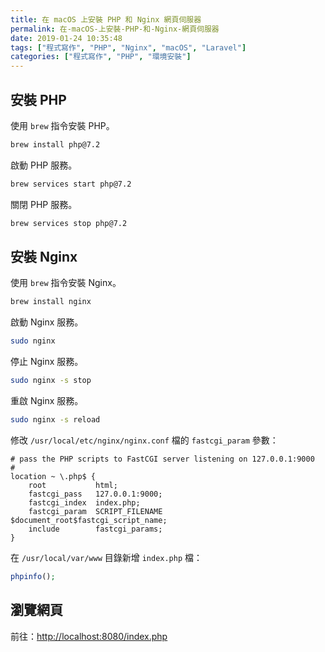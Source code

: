 ```yaml
---
title: 在 macOS 上安裝 PHP 和 Nginx 網頁伺服器
permalink: 在-macOS-上安裝-PHP-和-Nginx-網頁伺服器
date: 2019-01-24 10:35:48
tags: ["程式寫作", "PHP", "Nginx", "macOS", "Laravel"]
categories: ["程式寫作", "PHP", "環境安裝"]
---
```


## 安裝 PHP

使用 `brew` 指令安裝 PHP。

```BASH
brew install php@7.2
```

啟動 PHP 服務。

```BASH
brew services start php@7.2
```

關閉 PHP 服務。

```BASH
brew services stop php@7.2
```

## 安裝 Nginx

使用 `brew` 指令安裝 Nginx。

```BASH
brew install nginx
```

啟動 Nginx 服務。

```BASH
sudo nginx
```

停止 Nginx 服務。

```BASH
sudo nginx -s stop
```

重啟 Nginx 服務。

```BASH
sudo nginx -s reload
```

修改 `/usr/local/etc/nginx/nginx.conf` 檔的 `fastcgi_param` 參數：

```CONF
# pass the PHP scripts to FastCGI server listening on 127.0.0.1:9000
#
location ~ \.php$ {
    root           html;
    fastcgi_pass   127.0.0.1:9000;
    fastcgi_index  index.php;
    fastcgi_param  SCRIPT_FILENAME  $document_root$fastcgi_script_name;
    include        fastcgi_params;
}
```

在 `/usr/local/var/www` 目錄新增 `index.php` 檔：

```PHP
phpinfo();
```

## 瀏覽網頁

前往：<http://localhost:8080/index.php>

